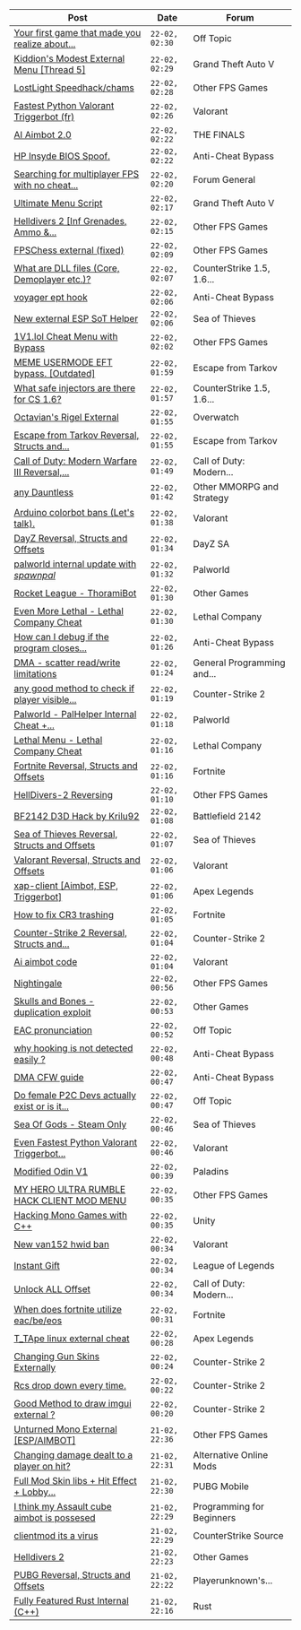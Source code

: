 |Post|Date|Forum|
|----|----|-----|
|[Your first game that made you realize about...](https://www.unknowncheats.me/forum/off-topic/621544-game-realize-cheaters.html)|`22-02, 02:30`|Off Topic|
|[Kiddion's Modest External Menu \[Thread 5\]](https://www.unknowncheats.me/forum/grand-theft-auto-v/576854-kiddions-modest-external-menu-thread-5-a.html)|`22-02, 02:29`|Grand Theft Auto V|
|[LostLight Speedhack/chams](https://www.unknowncheats.me/forum/other-fps-games/623009-lostlight-speedhack-chams.html)|`22-02, 02:28`|Other FPS Games|
|[Fastest Python Valorant Triggerbot (fr)](https://www.unknowncheats.me/forum/valorant/612762-fastest-python-valorant-triggerbot-fr.html)|`22-02, 02:26`|Valorant|
|[AI Aimbot 2.0](https://www.unknowncheats.me/forum/the-finals/624438-ai-aimbot-2-0-a.html)|`22-02, 02:22`|THE FINALS|
|[HP Insyde BIOS Spoof.](https://www.unknowncheats.me/forum/anti-cheat-bypass/624327-hp-insyde-bios-spoof.html)|`22-02, 02:22`|Anti-Cheat Bypass|
|[Searching for multiplayer FPS with no cheat...](https://www.unknowncheats.me/forum/forum-general/624308-searching-multiplayer-fps-cheat-detection.html)|`22-02, 02:20`|Forum General|
|[Ultimate Menu Script](https://www.unknowncheats.me/forum/grand-theft-auto-v/565688-ultimate-menu-script.html)|`22-02, 02:17`|Grand Theft Auto V|
|[Helldivers 2 \[Inf Grenades, Ammo &...](https://www.unknowncheats.me/forum/other-fps-games/624477-helldivers-2-inf-grenades-ammo-syringes.html)|`22-02, 02:15`|Other FPS Games|
|[FPSChess external (fixed)](https://www.unknowncheats.me/forum/other-fps-games/586860-fpschess-external-fixed.html)|`22-02, 02:09`|Other FPS Games|
|[What are DLL files (Core, Demoplayer etc.)?](https://www.unknowncheats.me/forum/counterstrike-1-5-1-6-and-mods/624473-dll-files-core-demoplayer-etc.html)|`22-02, 02:07`|CounterStrike 1.5, 1.6...|
|[voyager ept hook](https://www.unknowncheats.me/forum/anti-cheat-bypass/624264-voyager-ept-hook.html)|`22-02, 02:06`|Anti-Cheat Bypass|
|[New external ESP SoT Helper](https://www.unknowncheats.me/forum/sea-of-thieves/581265-external-esp-sot-helper.html)|`22-02, 02:06`|Sea of Thieves|
|[1V1.lol Cheat Menu with Bypass](https://www.unknowncheats.me/forum/other-fps-games/624377-1v1-lol-cheat-menu-bypass.html)|`22-02, 02:02`|Other FPS Games|
|[MEME USERMODE EFT bypass. \[Outdated\]](https://www.unknowncheats.me/forum/escape-from-tarkov/624471-meme-usermode-eft-bypass-outdated.html)|`22-02, 01:59`|Escape from Tarkov|
|[What safe injectors are there for CS 1.6?](https://www.unknowncheats.me/forum/counterstrike-1-5-1-6-and-mods/623947-safe-injectors-cs-1-6-a.html)|`22-02, 01:57`|CounterStrike 1.5, 1.6...|
|[Octavian's Rigel External](https://www.unknowncheats.me/forum/overwatch/624387-octavians-rigel-external.html)|`22-02, 01:55`|Overwatch|
|[Escape from Tarkov Reversal, Structs and...](https://www.unknowncheats.me/forum/escape-from-tarkov/226519-escape-tarkov-reversal-structs-offsets.html)|`22-02, 01:55`|Escape from Tarkov|
|[Call of Duty: Modern Warfare III Reversal,...](https://www.unknowncheats.me/forum/call-of-duty-modern-warfare-iii/605287-call-duty-modern-warfare-iii-reversal-structs-offsets.html)|`22-02, 01:49`|Call of Duty: Modern...|
|[any Dauntless](https://www.unknowncheats.me/forum/other-mmorpg-and-strategy/470057-dauntless.html)|`22-02, 01:42`|Other MMORPG and Strategy|
|[Arduino colorbot bans (Let's talk).](https://www.unknowncheats.me/forum/valorant/615150-arduino-colorbot-bans-talk.html)|`22-02, 01:38`|Valorant|
|[DayZ Reversal, Structs and Offsets](https://www.unknowncheats.me/forum/dayz-sa/104269-dayz-reversal-structs-offsets.html)|`22-02, 01:34`|DayZ SA|
|[palworld internal update with *spawnpal*](https://www.unknowncheats.me/forum/palworld/623520-palworld-internal-update-spawnpal.html)|`22-02, 01:32`|Palworld|
|[Rocket League - ThoramiBot](https://www.unknowncheats.me/forum/other-games/593885-rocket-league-thoramibot.html)|`22-02, 01:30`|Other Games|
|[Even More Lethal - Lethal Company Cheat](https://www.unknowncheats.me/forum/lethal-company/614846-lethal-lethal-company-cheat.html)|`22-02, 01:30`|Lethal Company|
|[How can I debug if the program closes...](https://www.unknowncheats.me/forum/anti-cheat-bypass/624460-debug-program-closes-directly.html)|`22-02, 01:26`|Anti-Cheat Bypass|
|[DMA - scatter read/write limitations](https://www.unknowncheats.me/forum/general-programming-and-reversing/624459-dma-scatter-read-write-limitations.html)|`22-02, 01:24`|General Programming and...|
|[any good method to check if player visible...](https://www.unknowncheats.me/forum/counter-strike-2-a/624461-method-check-player-visible-externally.html)|`22-02, 01:19`|Counter-Strike 2|
|[Palworld - PalHelper Internal Cheat +...](https://www.unknowncheats.me/forum/palworld/624255-palworld-palhelper-internal-cheat-palspawning.html)|`22-02, 01:18`|Palworld|
|[Lethal Menu - Lethal Company Cheat](https://www.unknowncheats.me/forum/lethal-company/615575-lethal-menu-lethal-company-cheat.html)|`22-02, 01:16`|Lethal Company|
|[Fortnite Reversal, Structs and Offsets](https://www.unknowncheats.me/forum/fortnite/235061-fortnite-reversal-structs-offsets.html)|`22-02, 01:16`|Fortnite|
|[HellDivers-2 Reversing](https://www.unknowncheats.me/forum/other-fps-games/623128-helldivers-2-reversing.html)|`22-02, 01:10`|Other FPS Games|
|[BF2142 D3D Hack by Krilu92](https://www.unknowncheats.me/forum/battlefield-2142-a/623426-bf2142-d3d-hack-krilu92.html)|`22-02, 01:08`|Battlefield 2142|
|[Sea of Thieves Reversal, Structs and Offsets](https://www.unknowncheats.me/forum/sea-of-thieves/278391-sea-thieves-reversal-structs-offsets.html)|`22-02, 01:07`|Sea of Thieves|
|[Valorant Reversal, Structs and Offsets](https://www.unknowncheats.me/forum/valorant/385792-valorant-reversal-structs-offsets.html)|`22-02, 01:06`|Valorant|
|[xap-client \[Aimbot, ESP, Triggerbot\]](https://www.unknowncheats.me/forum/apex-legends/606842-xap-client-aimbot-esp-triggerbot.html)|`22-02, 01:06`|Apex Legends|
|[How to fix CR3 trashing](https://www.unknowncheats.me/forum/fortnite/589907-fix-cr3-trashing.html)|`22-02, 01:05`|Fortnite|
|[Counter-Strike 2 Reversal, Structs and...](https://www.unknowncheats.me/forum/counter-strike-2-a/576077-counter-strike-2-reversal-structs-offsets.html)|`22-02, 01:04`|Counter-Strike 2|
|[Ai aimbot code](https://www.unknowncheats.me/forum/valorant/624458-ai-aimbot-code.html)|`22-02, 01:04`|Valorant|
|[Nightingale](https://www.unknowncheats.me/forum/other-fps-games/624432-nightingale.html)|`22-02, 00:56`|Other FPS Games|
|[Skulls and Bones - duplication exploit](https://www.unknowncheats.me/forum/other-games/624457-skulls-bones-duplication-exploit.html)|`22-02, 00:53`|Other Games|
|[EAC pronunciation](https://www.unknowncheats.me/forum/off-topic/619691-eac-pronunciation.html)|`22-02, 00:52`|Off Topic|
|[why hooking is not detected easily ?](https://www.unknowncheats.me/forum/anti-cheat-bypass/624456-hooking-detected-easily.html)|`22-02, 00:48`|Anti-Cheat Bypass|
|[DMA CFW guide](https://www.unknowncheats.me/forum/anti-cheat-bypass/624452-dma-cfw-guide.html)|`22-02, 00:47`|Anti-Cheat Bypass|
|[Do female P2C Devs actually exist or is it...](https://www.unknowncheats.me/forum/off-topic/623579-female-p2c-devs-actually-exist.html)|`22-02, 00:47`|Off Topic|
|[Sea Of Gods - Steam Only](https://www.unknowncheats.me/forum/sea-of-thieves/614719-sea-gods-steam.html)|`22-02, 00:46`|Sea of Thieves|
|[Even Fastest Python Valorant Triggerbot...](https://www.unknowncheats.me/forum/valorant/622597-fastest-python-valorant-triggerbot-fr-fr.html)|`22-02, 00:46`|Valorant|
|[Modified Odin V1](https://www.unknowncheats.me/forum/paladins/585919-modified-odin-v1.html)|`22-02, 00:39`|Paladins|
|[MY HERO ULTRA RUMBLE HACK CLIENT MOD MENU](https://www.unknowncheats.me/forum/other-fps-games/617205-hero-ultra-rumble-hack-client-mod-menu.html)|`22-02, 00:35`|Other FPS Games|
|[Hacking Mono Games with C++](https://www.unknowncheats.me/forum/unity/603179-hacking-mono-games.html)|`22-02, 00:35`|Unity|
|[New van152 hwid ban](https://www.unknowncheats.me/forum/valorant/621109-van152-hwid-ban.html)|`22-02, 00:34`|Valorant|
|[Instant Gift](https://www.unknowncheats.me/forum/league-of-legends/624258-instant-gift.html)|`22-02, 00:34`|League of Legends|
|[Unlock ALL Offset](https://www.unknowncheats.me/forum/call-of-duty-modern-warfare/624383-unlock-offset.html)|`22-02, 00:34`|Call of Duty: Modern...|
|[When does fortnite utilize eac/be/eos](https://www.unknowncheats.me/forum/fortnite/624415-fortnite-utilize-eac-eos.html)|`22-02, 00:31`|Fortnite|
|[T_TApe linux external cheat](https://www.unknowncheats.me/forum/apex-legends/624203-t_tape-linux-external-cheat.html)|`22-02, 00:28`|Apex Legends|
|[Changing Gun Skins Externally](https://www.unknowncheats.me/forum/counter-strike-2-a/623135-changing-gun-skins-externally.html)|`22-02, 00:24`|Counter-Strike 2|
|[Rcs drop down every time.](https://www.unknowncheats.me/forum/counter-strike-2-a/624322-rcs-drop-time.html)|`22-02, 00:22`|Counter-Strike 2|
|[Good Method to draw imgui external ?](https://www.unknowncheats.me/forum/counter-strike-2-a/624372-method-draw-imgui-external.html)|`22-02, 00:20`|Counter-Strike 2|
|[Unturned Mono External \[ESP/AIMBOT\]](https://www.unknowncheats.me/forum/other-fps-games/620946-unturned-mono-external-esp-aimbot.html)|`21-02, 22:36`|Other FPS Games|
|[Changing damage dealt to a player on hit?](https://www.unknowncheats.me/forum/alternative-online-mods/623764-changing-damage-dealt-player-hit.html)|`21-02, 22:31`|Alternative Online Mods|
|[Full Mod Skin libs + Hit Effect + Lobby...](https://www.unknowncheats.me/forum/pubg-mobile/623873-mod-skin-libs-hit-effect-lobby-kill-msg-deadbox-v3-0-a.html)|`21-02, 22:30`|PUBG Mobile|
|[I think my Assault cube aimbot is possesed](https://www.unknowncheats.me/forum/programming-for-beginners/624410-assault-cube-aimbot-possesed.html)|`21-02, 22:29`|Programming for Beginners|
|[clientmod its a virus](https://www.unknowncheats.me/forum/counterstrike-source/624454-clientmod-virus.html)|`21-02, 22:29`|CounterStrike Source|
|[Helldivers 2](https://www.unknowncheats.me/forum/other-games/622815-helldivers-2-a.html)|`21-02, 22:23`|Other Games|
|[PUBG Reversal, Structs and Offsets](https://www.unknowncheats.me/forum/playerunknown-s-battlegrounds/214976-pubg-reversal-structs-offsets.html)|`21-02, 22:22`|Playerunknown's...|
|[Fully Featured Rust Internal (C++)](https://www.unknowncheats.me/forum/rust/614176-featured-rust-internal.html)|`21-02, 22:16`|Rust|
